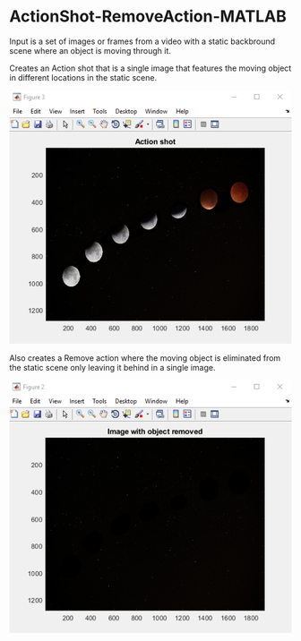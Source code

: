 # ActionShot-RemoveAction-MATLAB

Input is a set of images or frames from a video with a static backbround scene where an object is moving through it.

Creates an Action shot that is a single image that features the moving object in different locations in the static scene.

![Action shot example image](/Images/Actionshot.png)

Also creates a Remove action where the moving object is eliminated from the static scene only leaving it behind in a single image.

![Remove action example image](/Images/RemoveAction.png)
